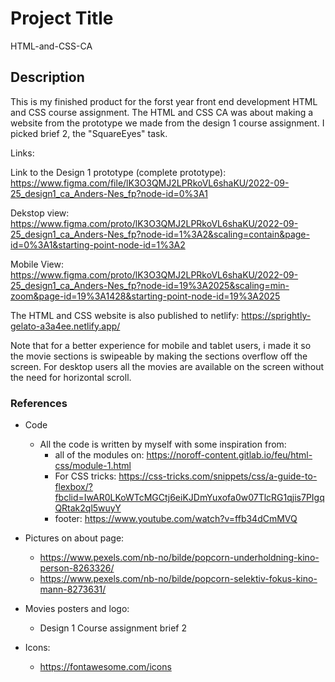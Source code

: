 # Project Title

HTML-and-CSS-CA

## Description

This is my finished product for the forst year front end development HTML and CSS course assignment.
The HTML and CSS CA was about making a website from the prototype we made from the design 1 course assignment. I picked brief 2, the "SquareEyes" task.

Links:

Link to the Design 1 prototype (complete prototype): https://www.figma.com/file/lK3O3QMJ2LPRkoVL6shaKU/2022-09-25_design1_ca_Anders-Nes_fp?node-id=0%3A1

Dekstop view: https://www.figma.com/proto/lK3O3QMJ2LPRkoVL6shaKU/2022-09-25_design1_ca_Anders-Nes_fp?node-id=1%3A2&scaling=contain&page-id=0%3A1&starting-point-node-id=1%3A2

Mobile View: https://www.figma.com/proto/lK3O3QMJ2LPRkoVL6shaKU/2022-09-25_design1_ca_Anders-Nes_fp?node-id=19%3A2025&scaling=min-zoom&page-id=19%3A1428&starting-point-node-id=19%3A2025

The HTML and CSS website is also published to netlify: https://sprightly-gelato-a3a4ee.netlify.app/

Note that for a better experience for mobile and tablet users, i made it so the movie sections is swipeable by making the sections overflow off the screen. For desktop users all the movies are available on the screen without the need for horizontal scroll.



### References

- Code

  - All the code is written by myself with some inspiration from:
    - all of the modules on: https://noroff-content.gitlab.io/feu/html-css/module-1.html
    - For CSS tricks: https://css-tricks.com/snippets/css/a-guide-to-flexbox/?fbclid=IwAR0LKoWTcMGCtj6eiKJDmYuxofa0w07TlcRG1qjis7PIgqQRtak2ql5wuyY
    - footer: https://www.youtube.com/watch?v=ffb34dCmMVQ

- Pictures on about page:

  - https://www.pexels.com/nb-no/bilde/popcorn-underholdning-kino-person-8263326/
  - https://www.pexels.com/nb-no/bilde/popcorn-selektiv-fokus-kino-mann-8273631/

- Movies posters and logo:

  - Design 1 Course assignment brief 2

- Icons:
  - https://fontawesome.com/icons
